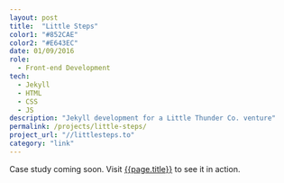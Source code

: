 ```yaml
---
layout: post
title:  "Little Steps"
color1: "#852CAE"
color2: "#E643EC"
date: 01/09/2016
role:
  - Front-end Development
tech:
  - Jekyll
  - HTML
  - CSS
  - JS
description: "Jekyll development for a Little Thunder Co. venture"
permalink: /projects/little-steps/
project_url: "//littlesteps.to"
category: "link"
---
```


Case study coming soon. Visit [{{page.title}}]({{page.project_url}}) to see it in action.
